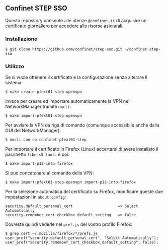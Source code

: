 ## Confinet STEP SSO

Questo repository consente alle utenze `@confinet.it` di acquisire un
certificato giornaliero per accedere alle risorse aziendali.

### Installazione

```
$ git clone https://github.com/confinet/step-sso.git ~/confinet-step-sso
```

### Utilizzo

Se si vuole ottenere il certificato e la configurazione senza alterare il sistema:

```console
$ make create-pfext01-step-openvpn
```

Invece per creare ed importare automaticamente la VPN nel NetworkManager tramite `nmcli`:

```console
$ make import-pfext01-step-openvpn
```

Per avviare la VPN da riga di comando (comunque accessibile anche dalla GUI del NetworkManager):

```console
$ nmcli con up confinet-pfext01-step
```

Per importare il certificato in Firefox (Linux) accertarsi di avere installato il pacchetto `libnss3-tools` e poi:

```console
$ make import-p12-into-firefox
```

Si può concatenare al comando della VPN:

```console
$ make import-pfext01-step-openvpn import-p12-into-firefox
```

Per la selezione automatica del certificato su Firefox, modificare queste due impostazioni in `about:config`:

```
security.default_personal_cert                    => Select Automatically
security.remember_cert_checkbox_default_setting   => false
```

Dovreste quindi vederle nel `pref.js` del vostro profilo Firefox:

```console
$ grep cert ~/.mozilla/firefox/*/prefs.js 
user_pref("security.default_personal_cert", "Select Automatically");
user_pref("security.remember_cert_checkbox_default_setting", false);
```

